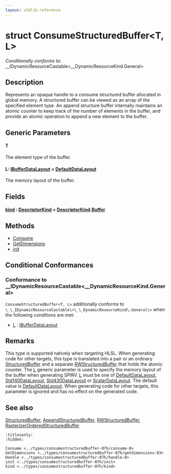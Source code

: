 ```yaml
---
layout: stdlib-reference
---
```


# struct ConsumeStructuredBuffer\<T, L\>

*Conditionally conforms to:* \_\_IDynamicResourceCastable\<\_\_DynamicResourceKind\.General\>

## Description

Represents an opaque handle to a consume structured buffer allocated in global memory.
A structured buffer can be viewed as an array of the specified element type.
An append structure buffer internally maintains an atomic counter to keep track of the number of elements in the buffer,
and provide an atomic operation to append a new element to the buffer.

## Generic Parameters

####  <a id="typeparam-T"></a>T
The element type of the buffer.

####  <a id="typeparam-L"></a>L: [IBufferDataLayout](../../interfaces/ibufferdatalayout-017b/index.md) = [DefaultDataLayout](../defaultdatalayout-07b/index.md)
The memory layout of the buffer.


## Fields

####  <a id="decl-kind"></a>[kind](kind.md) : [DescriptorKind](../descriptorkind-0a/index.md) = [DescriptorKind](../descriptorkind-0a/index.md)\.[Buffer](../descriptorkind-0a/index.md#decl-Buffer)

## Methods

* [Consume](consume-0.md)
* [GetDimensions](getdimensions-03.md)
* [init](init.md)

## Conditional Conformances

### Conformance to \_\_IDynamicResourceCastable\<\_\_DynamicResourceKind\.General\>
`ConsumeStructuredBuffer<T, L>` additionally conforms to `\_\_IDynamicResourceCastable\<\_\_DynamicResourceKind\.General\>` when the following conditions are met:

  * [L](index.md#typeparam-L) : [IBufferDataLayout](../../interfaces/ibufferdatalayout-017b/index.md)
## Remarks


This type is supported natively when targeting HLSL.
When generating code for other targets, this type is translated into a pair or an ordinary <span class='code'><a href="../structuredbuffer-0a/index.md" class="code_type">StructuredBuffer</a></span> and
a separate <span class='code'><a href="../rwstructuredbuffer-012c/index.md" class="code_type">RWStructuredBuffer</a></span> that holds the atomic counter.
The <span class='code'><a href="index.md#typeparam-L" class="code_type">L</a></span> generic parameter is used to specify the memory layout of the buffer when
generating SPIRV.
<span class='code'><a href="index.md#typeparam-L" class="code_type">L</a></span> must be one of <span class='code'><a href="../defaultdatalayout-07b/index.md" class="code_type">DefaultDataLayout</a></span>, <span class='code'><a href="../std140datalayout-06a/index.md" class="code_type">Std140DataLayout</a></span>, <span class='code'><a href="../std430datalayout-06a/index.md" class="code_type">Std430DataLayout</a></span> or <span class='code'><a href="../scalardatalayout-06a/index.md" class="code_type">ScalarDataLayout</a></span>.
The default value is <span class='code'><a href="../defaultdatalayout-07b/index.md" class="code_type">DefaultDataLayout</a></span>.
When generating code for other targets, this parameter is ignored and has no effect on the generated code.

## See also

<span class='code'><a href="../structuredbuffer-0a/index.md" class="code_type">StructuredBuffer</a></span>, <span class='code'><a href="../appendstructuredbuffer-06g/index.md" class="code_type">AppendStructuredBuffer</a></span>, <span class='code'><a href="../rwstructuredbuffer-012c/index.md" class="code_type">RWStructuredBuffer</a></span>, <span class='code'><a href="../rasterizerorderedstructuredbuffer-0ahr/index.md" class="code_type">RasterizerOrderedStructuredBuffer</a></span>.



```{toctree}
:titlesonly:
:hidden:

Consume <../types/consumestructuredbuffer-07h/consume-0>
GetDimensions <../types/consumestructuredbuffer-07h/getdimensions-03>
Handle <../types/consumestructuredbuffer-07h/handle-0>
init <../types/consumestructuredbuffer-07h/init>
kind <../types/consumestructuredbuffer-07h/kind>
```

<script>
// Fix .md links to .html when on ReadTheDocs
if (window.location.hostname.includes('readthedocs') || 
    window.location.hostname.includes('rtfd.io')) {
  document.addEventListener('DOMContentLoaded', function() {
    const links = document.querySelectorAll('a');
    links.forEach(link => {
      if (link.getAttribute('href') && link.getAttribute('href').endsWith('.md')) {
        link.href = link.href.replace(/\.md($|#|\?)/, '.html$1');
      }
    });
  });
}
</script>
